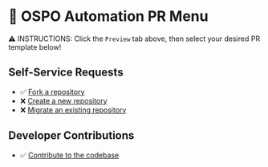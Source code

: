 # 🔄 OSPO Automation PR Menu

⚠️ INSTRUCTIONS: Click the `Preview` tab above, then select your desired PR template below!

## Self-Service Requests

- ✅ [Fork a repository](?expand=1&template=fork-request.md)
- ❌ [Create a new repository](?expand=1&template=repo-request.md)
- ❌ [Migrate an existing repository](?expand=1&template=migration-request.md)

## Developer Contributions

- ✅ [Contribute to the codebase](?expand=1&template=standard-pr.md)

